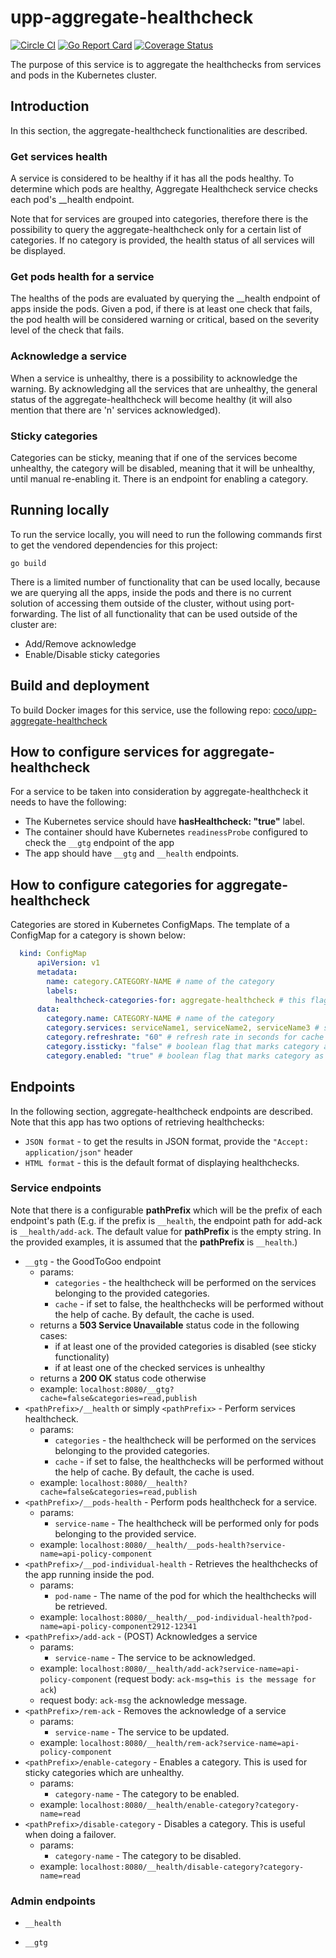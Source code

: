 # upp-aggregate-healthcheck

[![Circle CI](https://circleci.com/gh/Financial-Times/upp-aggregate-healthcheck.svg?style=shield)](https://circleci.com/gh/Financial-Times/upp-aggregate-healthcheck) [![Go Report Card](https://goreportcard.com/badge/github.com/Financial-Times/upp-aggregate-healthcheck)](https://goreportcard.com/report/github.com/Financial-Times/upp-aggregate-healthcheck) [![Coverage Status](https://coveralls.io/repos/github/Financial-Times/upp-aggregate-healthcheck/badge.svg)](https://coveralls.io/github/Financial-Times/upp-aggregate-healthcheck)

The purpose of this service is to aggregate the healthchecks from services and pods in the Kubernetes cluster.

## Introduction

In this section, the aggregate-healthcheck functionalities are described.

### Get services health

A service is considered to be healthy if it has all the pods healthy. To determine which pods are healthy, Aggregate Healthcheck service checks each pod's __health endpoint.

Note that for services are grouped into categories, therefore there is the possibility to query the aggregate-healthcheck only for a certain list of categories.
If no category is provided, the health status of all services will be displayed.

### Get pods health for a service

The healths of the pods are evaluated by querying the __health endpoint of apps inside the pods. Given a pod, if there is at least one check that fails,
the pod health will be considered warning or critical, based on the severity level of the check that fails.

### Acknowledge a service

When a service is unhealthy, there is a possibility to acknowledge the warning. By acknowledging all the services that are unhealthy,
the general status of the aggregate-healthcheck will become healthy (it will also mention that there are 'n' services acknowledged).

### Sticky categories

Categories can be sticky, meaning that if one of the services become unhealthy, the category will be disabled, meaning that it will be unhealthy,
until manual re-enabling it. There is an endpoint for enabling a category.

## Running locally

To run the service locally, you will need to run the following commands first to get the vendored dependencies for this project:

```shell
go build
```

There is a limited number of functionality that can be used locally, because we are querying all the apps, inside the pods and there is no current
solution of accessing them outside of the cluster, without using port-forwarding.
The list of all functionality that can be used outside of the cluster are:

* Add/Remove acknowledge
* Enable/Disable sticky categories

## Build and deployment

To build Docker images for this service, use the following repo: [coco/upp-aggregate-healthcheck](https://hub.docker.com/r/coco/upp-aggregate-healthcheck/)

## How to configure services for aggregate-healthcheck

For a service to be taken into consideration by aggregate-healthcheck it needs to have the following:

* The Kubernetes service should have __hasHealthcheck: "true"__ label.
* The container should have Kubernetes `readinessProbe` configured to check the `__gtg` endpoint of the app
* The app should have `__gtg` and `__health` endpoints.

## How to configure categories for aggregate-healthcheck

Categories are stored in Kubernetes ConfigMaps.
The template of a ConfigMap for a category is shown below:

```yaml
  kind: ConfigMap
      apiVersion: v1
      metadata:
        name: category.CATEGORY-NAME # name of the category
        labels:
          healthcheck-categories-for: aggregate-healthcheck # this flag is used by aggregate-healthcheck service to pick up only ConfigMaps that store categories.
      data:
        category.name: CATEGORY-NAME # name of the category
        category.services: serviceName1, serviceName2, serviceName3 # services that belong to this category
        category.refreshrate: "60" # refresh rate in seconds for cache (by default it is 60)
        category.issticky: "false" # boolean flag that marks category as sticky. By default this flag is set to false.
        category.enabled: "true" # boolean flag that marks category as disabled. By default, this flag is set to true.
```

## Endpoints

In the following section, aggregate-healthcheck endpoints are described.
Note that this app has two options of retrieving healthchecks:

* `JSON format` - to get the results in JSON format, provide the `"Accept: application/json"` header
* `HTML format` - this is the default format of displaying healthchecks.

### Service endpoints

Note that there is a configurable __pathPrefix__ which will be the prefix of each endpoint's path
(E.g. if the prefix is `__health`, the endpoint path for add-ack is `__health/add-ack`. The default value for __pathPrefix__ is the empty string.
In the provided examples, it is assumed that the __pathPrefix__ is `__health`.)

* `__gtg` - the GoodToGoo endpoint
  * params:
    * `categories` - the healthcheck will be performed on the services belonging to the provided categories.
    * `cache` - if set to false, the healthchecks will be performed without the help of cache. By default, the cache is used.
  * returns a __503 Service Unavailable__ status code in the following cases:
    * if at least one of the provided categories is disabled (see sticky functionality)
    * if at least one of the checked services is unhealthy
  * returns a __200 OK__ status code otherwise
  * example:
    `localhost:8080/__gtg?cache=false&categories=read,publish`
* `<pathPrefix>/__health` or simply `<pathPrefix>` - Perform services healthcheck.
  * params:
    * `categories` - the healthcheck will be performed on the services belonging to the provided categories.
    * `cache` - if set to false, the healthchecks will be performed without the help of cache. By default, the cache is used.
  * example:
    `localhost:8080/__health?cache=false&categories=read,publish`
* `<pathPrefix>/__pods-health` - Perform pods healthcheck for a service.
  * params:
    * `service-name` - The healthcheck will be performed only for pods belonging to the provided service.
  * example:
    `localhost:8080/__health/__pods-health?service-name=api-policy-component`
* `<pathPrefix>/__pod-individual-health` - Retrieves the healthchecks of the app running inside the pod.
  * params:
    * `pod-name` - The name of the pod for which the healthchecks will be retrieved.
  * example:
    `localhost:8080/__health/__pod-individual-health?pod-name=api-policy-component2912-12341`
* `<pathPrefix>/add-ack` - (POST) Acknowledges a service
  * params:
    * `service-name` - The service to be acknowledged.
  * example:
    `localhost:8080/__health/add-ack?service-name=api-policy-component` (request body: `ack-msg=this is the message for ack`)
  * request body:
    `ack-msg` the acknowledge message.
* `<pathPrefix>/rem-ack` - Removes the acknowledge of a service
  * params:
    * `service-name` - The service to be updated.
  * example:
    `localhost:8080/__health/rem-ack?service-name=api-policy-component`
* `<pathPrefix>/enable-category` - Enables a category. This is used for sticky categories which are unhealthy.
  * params:
    * `category-name` - The category to be enabled.
  * example:
    `localhost:8080/__health/enable-category?category-name=read`
* `<pathPrefix>/disable-category` - Disables a category. This is useful when doing a failover.
  * params:
    * `category-name` - The category to be disabled.
  * example:
    `localhost:8080/__health/disable-category?category-name=read`

### Admin endpoints

* `__health`

* `__gtg`
